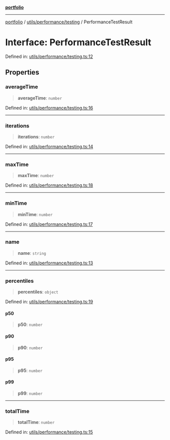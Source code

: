 [**portfolio**](../../../../README.md)

***

[portfolio](../../../../modules.md) / [utils/performance/testing](../README.md) / PerformanceTestResult

# Interface: PerformanceTestResult

Defined in: [utils/performance/testing.ts:12](https://github.com/tnorlund/Portfolio/blob/caeaad140c4d2a0e0cc0781c3f7548ea9aca04e9/portfolio/utils/performance/testing.ts#L12)

## Properties

### averageTime

> **averageTime**: `number`

Defined in: [utils/performance/testing.ts:16](https://github.com/tnorlund/Portfolio/blob/caeaad140c4d2a0e0cc0781c3f7548ea9aca04e9/portfolio/utils/performance/testing.ts#L16)

***

### iterations

> **iterations**: `number`

Defined in: [utils/performance/testing.ts:14](https://github.com/tnorlund/Portfolio/blob/caeaad140c4d2a0e0cc0781c3f7548ea9aca04e9/portfolio/utils/performance/testing.ts#L14)

***

### maxTime

> **maxTime**: `number`

Defined in: [utils/performance/testing.ts:18](https://github.com/tnorlund/Portfolio/blob/caeaad140c4d2a0e0cc0781c3f7548ea9aca04e9/portfolio/utils/performance/testing.ts#L18)

***

### minTime

> **minTime**: `number`

Defined in: [utils/performance/testing.ts:17](https://github.com/tnorlund/Portfolio/blob/caeaad140c4d2a0e0cc0781c3f7548ea9aca04e9/portfolio/utils/performance/testing.ts#L17)

***

### name

> **name**: `string`

Defined in: [utils/performance/testing.ts:13](https://github.com/tnorlund/Portfolio/blob/caeaad140c4d2a0e0cc0781c3f7548ea9aca04e9/portfolio/utils/performance/testing.ts#L13)

***

### percentiles

> **percentiles**: `object`

Defined in: [utils/performance/testing.ts:19](https://github.com/tnorlund/Portfolio/blob/caeaad140c4d2a0e0cc0781c3f7548ea9aca04e9/portfolio/utils/performance/testing.ts#L19)

#### p50

> **p50**: `number`

#### p90

> **p90**: `number`

#### p95

> **p95**: `number`

#### p99

> **p99**: `number`

***

### totalTime

> **totalTime**: `number`

Defined in: [utils/performance/testing.ts:15](https://github.com/tnorlund/Portfolio/blob/caeaad140c4d2a0e0cc0781c3f7548ea9aca04e9/portfolio/utils/performance/testing.ts#L15)
